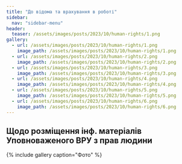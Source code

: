 ```yaml
---
title: "До відома та врахування в роботі"
sidebar:
  nav: "sidebar-menu"
header:
  teaser: /assets/images/posts/2023/10/human-rights/1.png
gallery:
  - url: /assets/images/posts/2023/10/human-rights/1.png
    image_path: /assets/images/posts/2023/10/human-rights/1.png
  - url: /assets/images/posts/2023/10/human-rights/2.png
    image_path: /assets/images/posts/2023/10/human-rights/2.png
  - url: /assets/images/posts/2023/10/human-rights/3.png
    image_path: /assets/images/posts/2023/10/human-rights/3.png
  - url: /assets/images/posts/2023/10/human-rights/4.png
    image_path: /assets/images/posts/2023/10/human-rights/4.png
  - url: /assets/images/posts/2023/10/human-rights/5.png
    image_path: /assets/images/posts/2023/10/human-rights/5.png
  - url: /assets/images/posts/2023/10/human-rights/6.png
    image_path: /assets/images/posts/2023/10/human-rights/6.png
---
```


<h2>Щодо розміщення інф. матеріалів Уповноваженого ВРУ з прав людини</h2>

{% include gallery caption="Фото" %}
